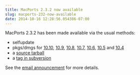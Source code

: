 ```yaml
---
title: MacPorts 2.3.2 now available
slug: macports-232-now-available
date: 2014-10-16 12:28:56.054386-07:00
---
```


MacPorts 2.3.2 has been made available via the usual methods:

* selfupdate
* pkgs/dmgs for [10.10](https://distfiles.macports.org/MacPorts/MacPorts-2.3.2-10.10-Yosemite.pkg "Yosemite pkg"), [10.9](https://distfiles.macports.org/MacPorts/MacPorts-2.3.2-10.9-Mavericks.pkg "Mavericks pkg"), [10.8](https://distfiles.macports.org/MacPorts/MacPorts-2.3.2-10.8-MountainLion.pkg "10.8 pkg"), [10.7](https://distfiles.macports.org/MacPorts/MacPorts-2.3.2-10.7-Lion.pkg "10.7 pkg"), [10.6](https://distfiles.macports.org/MacPorts/MacPorts-2.3.2-10.6-SnowLeopard.pkg "10.6 pkg"), [10.5](https://distfiles.macports.org/MacPorts/MacPorts-2.3.2-10.5-Leopard.dmg "10.5 DMG") and [10.4](https://distfiles.macports.org/MacPorts/MacPorts-2.3.2-10.4-Tiger.dmg "10.4 DMG")
* a [source tarball](https://www.macports.org/install.php#source)
* a [tag in subversion](https://svn.macports.org/repository/macports/tags/release_2_3_2)

See the [email announcement](https://lists.macosforge.org/pipermail/macports-announce/2014-October/000031.html) for more details.
